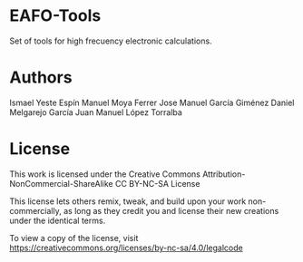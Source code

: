 # EAFO-Tools

Set of tools for high frecuency electronic calculations.

# Authors

Ismael Yeste Espín
Manuel Moya Ferrer
Jose Manuel García Giménez
Daniel Melgarejo García
Juan Manuel López Torralba

# License

This work is licensed under the Creative Commons Attribution-NonCommercial-ShareAlike CC BY-NC-SA License

This license lets others remix, tweak, and build upon your work non-commercially, as long as they credit you and license their new creations under the identical terms.

To view a copy of the license, visit https://creativecommons.org/licenses/by-nc-sa/4.0/legalcode
